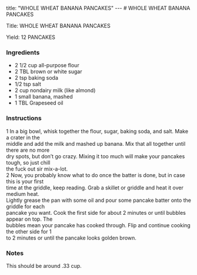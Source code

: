 <!DOCTYPE HTML PUBLIC "-//W3C//DTD HTML 4.0 Transitional//EN">
<html>
  <head>
  title: "WHOLE WHEAT BANANA PANCAKES"
---
# WHOLE WHEAT BANANA PANCAKES<link rel='stylesheet' href='style.css' type='text/css'><meta http-equiv="Content-Style-Stype" content="text/css">
     <meta http-equiv="Content-Type" content="text/html;charset=utf-8">
     </head><body><div class="recipe" itemscope itemtype="http://schema.org/Recipe"><div class='header'><p class="title"><span class="label">Title:</span> <span itemprop="name">WHOLE WHEAT BANANA PANCAKES</span></p>
<p class="yields"><span class="label">Yield:</span> <span itemprop="recipeYield">12 PANCAKES</span></p>
</div><div class="ing"><h3>Ingredients</h3><ul class="ing"><li class="ing" itemprop="ingredients">2 1/2 cup all-purpose flour </li>
<li class="ing" itemprop="ingredients">2 TBL brown or white sugar </li>
<li class="ing" itemprop="ingredients">2 tsp baking soda </li>
<li class="ing" itemprop="ingredients">1/2 tsp salt </li>
<li class="ing" itemprop="ingredients">2 cup nondairy milk (like almond) </li>
<li class="ing" itemprop="ingredients">1 small banana, mashed </li>
<li class="ing" itemprop="ingredients">1 TBL Grapeseed oil </li>
</ul>
</div>
<div class="instructions"><h3 class="Instructions">Instructions</h3><div itemprop="recipeInstructions"><p>1 In a big bowl, whisk together the flour, sugar, baking soda, and salt. Make a crater in the<br>middle and add the milk and mashed up banana. Mix that all together until there are no more<br>dry spots, but don’t go crazy. Mixing it too much will make your pancakes tough, so just chill<br>the fuck out sir mix-a-lot.<br>2 Now, you probably know what to do once the batter is done, but in case this is your first<br>time at the griddle, keep reading. Grab a skillet or griddle and heat it over medium heat.<br>Lightly grease the pan with some oil and pour some pancake batter onto the griddle for each<br>pancake you want. Cook the first side for about 2 minutes or until bubbles appear on top. The<br>bubbles mean your pancake has cooked through. Flip and continue cooking the other side for 1<br>to 2 minutes or until the pancake looks golden brown.</p></div></div><div class="modifications"><h3 class="Notes">Notes</h3><p>This should be around .33 cup.</p></div></div>

</body>
</html>